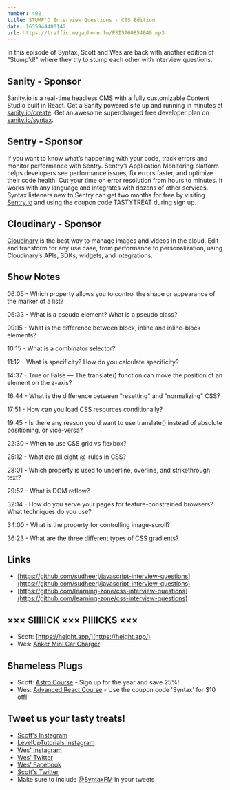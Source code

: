 ```yaml
---
number: 402
title: STUMP'D Interview Questions - CSS Edition
date: 1635944400142
url: https://traffic.megaphone.fm/FSI5760854049.mp3
---
```


In this episode of Syntax, Scott and Wes are back with another edition of "Stump'd!" where they try to stump each other with interview questions.

## Sanity - Sponsor
Sanity.io is a real-time headless CMS with a fully customizable Content Studio built in React. Get a Sanity powered site up and running in minutes at [sanity.io/create](https://www.sanity.io/create). Get an awesome supercharged free developer plan on [sanity.io/syntax](https://www.sanity.io/syntax).

## Sentry - Sponsor
If you want to know what’s happening with your code, track errors and monitor performance with Sentry. Sentry’s Application Monitoring platform helps developers see performance issues, fix errors faster, and optimize their code health. Cut your time on error resolution from hours to minutes. It works with any language and integrates with dozens of other services. Syntax listeners new to Sentry can get two months for  free by visiting [Sentry.io](https://sentry.io) and using the coupon code TASTYTREAT during sign up.

## Cloudinary - Sponsor
[Cloudinary](https://cloudinary.com/?utm_source=Syntax.fm&utm_medium=Podcast&utm_content=Cloudinary_Syntax_podcast) is the best way to manage images and videos in the cloud. Edit and transform for any use case, from performance to personalization, using Cloudinary’s APIs, SDKs, widgets, and integrations.

## Show Notes

06:05 - Which property allows you to control the shape or appearance of the marker of a list?

06:33 - What is a pseudo element? What is a pseudo class?

09:15 - What is the difference between block, inline and inline-block elements?

10:15 - What is a combinator selector?

11:12 - What is specificity? How do you calculate specificity?

14:37 - True or False — The translate() function can move the position of an element on the z-axis?

16:44 - What is the difference between "resetting" and "normalizing" CSS?

17:51 - How can you load CSS resources conditionally?

19:45 - Is there any reason you'd want to use translate() instead of absolute positioning, or vice-versa?

22:30 - When to use CSS grid vs flexbox?

25:12 - What are all eight @-rules in CSS?

28:01 - Which property is used to underline, overline, and strikethrough text?

29:52 - What is DOM reflow?

32:14 - How do you serve your pages for feature-constrained browsers? What techniques do you use?

34:00 - What is the property for controlling image-scroll?

36:23 - What are the three different types of CSS gradients?

## Links
* [https://github.com/sudheerj/javascript-interview-questions](https://github.com/sudheerj/javascript-interview-questions)
* [https://github.com/learning-zone/css-interview-questions](https://github.com/learning-zone/css-interview-questions)

## ××× SIIIIICK ××× PIIIICKS ×××
* Scott: [https://height.app/](https://height.app/)
* Wes: [Anker Mini Car Charger](https://www.amazon.com/Anker-Charger-PowerDrive-Adapter-iPhone/dp/B07PGT7LSR/)

## Shameless Plugs
* Scott: [Astro Course](https://www.leveluptutorials.com/pro) - Sign up for the year and save 25%!
* Wes: [Advanced React Course](https://advancedreact.com/) - Use the coupon code 'Syntax' for $10 off!

## Tweet us your tasty treats!
* [Scott's Instagram](https://www.instagram.com/stolinski/)
* [LevelUpTutorials Instagram](https://www.instagram.com/LevelUpTutorials/)
* [Wes' Instagram](https://www.instagram.com/wesbos/)
* [Wes' Twitter](https://twitter.com/wesbos)
* [Wes' Facebook](https://www.facebook.com/wesbos.developer)
* [Scott's Twitter](https://twitter.com/stolinski)
* Make sure to include [@SyntaxFM](https://twitter.com/SyntaxFM) in your tweets